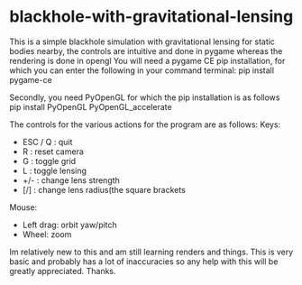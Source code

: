 # blackhole-with-gravitational-lensing
This is a simple blackhole simulation with gravitational lensing for static bodies nearby, the controls are intuitive and done in pygame whereas the rendering is done in opengl
You will need a pygame CE pip installation, for which you can enter the following in your command terminal:
pip install pygame-ce

Secondly, you need PyOpenGL for which the pip installation is as follows
pip install PyOpenGL PyOpenGL_accelerate

The controls for the various actions for the program are as follows:
Keys:
- ESC / Q : quit
- R       : reset camera
- G       : toggle grid
- L       : toggle lensing
- +/-     : change lens strength
- [/]     : change lens radius(the square brackets

Mouse:
- Left drag: orbit yaw/pitch
- Wheel: zoom

Im relatively new to this and am still learning renders and things. This is very basic and probably has a lot of inaccuracies so any help with this will be greatly appreciated. Thanks.

